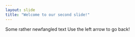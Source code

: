 ```yaml
---
layout: slide
title: "Welcome to our second slide!"
---
```

Some rather newfangled text
Use the left arrow to go back!
